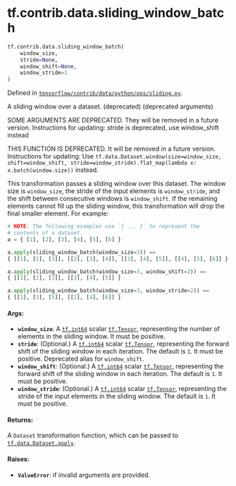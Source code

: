 <div itemscope itemtype="http://developers.google.com/ReferenceObject">
<meta itemprop="name" content="tf.contrib.data.sliding_window_batch" />
<meta itemprop="path" content="Stable" />
</div>

# tf.contrib.data.sliding_window_batch

``` python
tf.contrib.data.sliding_window_batch(
    window_size,
    stride=None,
    window_shift=None,
    window_stride=1
)
```



Defined in [`tensorflow/contrib/data/python/ops/sliding.py`](/code/stable/tensorflow/contrib/data/python/ops/sliding.py).

A sliding window over a dataset. (deprecated) (deprecated arguments)

SOME ARGUMENTS ARE DEPRECATED. They will be removed in a future version.
Instructions for updating:
stride is deprecated, use window_shift instead

THIS FUNCTION IS DEPRECATED. It will be removed in a future version.
Instructions for updating:
Use `tf.data.Dataset.window(size=window_size, shift=window_shift, stride=window_stride).flat_map(lambda x: x.batch(window.size))` instead.

This transformation passes a sliding window over this dataset. The window size
is `window_size`, the stride of the input elements is `window_stride`, and the
shift between consecutive windows is `window_shift`. If the remaining elements
cannot fill up the sliding window, this transformation will drop the final
smaller element. For example:

```python
# NOTE: The following examples use `{ ... }` to represent the
# contents of a dataset.
a = { [1], [2], [3], [4], [5], [6] }

a.apply(sliding_window_batch(window_size=3)) ==
{ [[1], [2], [3]], [[2], [3], [4]], [[3], [4], [5]], [[4], [5], [6]] }

a.apply(sliding_window_batch(window_size=3, window_shift=2)) ==
{ [[1], [2], [3]], [[3], [4], [5]] }

a.apply(sliding_window_batch(window_size=3, window_stride=2)) ==
{ [[1], [3], [5]], [[2], [4], [6]] }
```

#### Args:

* <b>`window_size`</b>: A <a href="../../../tf.md#int64"><code>tf.int64</code></a> scalar <a href="../../../tf/Tensor.md"><code>tf.Tensor</code></a>, representing the number of
    elements in the sliding window. It must be positive.
* <b>`stride`</b>: (Optional.) A <a href="../../../tf.md#int64"><code>tf.int64</code></a> scalar <a href="../../../tf/Tensor.md"><code>tf.Tensor</code></a>, representing the
    forward shift of the sliding window in each iteration. The default is `1`.
    It must be positive. Deprecated alias for `window_shift`.
* <b>`window_shift`</b>: (Optional.) A <a href="../../../tf.md#int64"><code>tf.int64</code></a> scalar <a href="../../../tf/Tensor.md"><code>tf.Tensor</code></a>, representing the
    forward shift of the sliding window in each iteration. The default is `1`.
    It must be positive.
* <b>`window_stride`</b>: (Optional.) A <a href="../../../tf.md#int64"><code>tf.int64</code></a> scalar <a href="../../../tf/Tensor.md"><code>tf.Tensor</code></a>, representing the
    stride of the input elements in the sliding window. The default is `1`.
    It must be positive.


#### Returns:

A `Dataset` transformation function, which can be passed to
<a href="../../../tf/data/Dataset.md#apply"><code>tf.data.Dataset.apply</code></a>.


#### Raises:

* <b>`ValueError`</b>: if invalid arguments are provided.